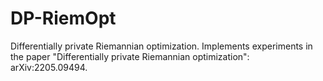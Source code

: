# DP-RiemOpt
Differentially private Riemannian optimization. Implements experiments in the paper "Differentially private Riemannian optimization": arXiv:2205.09494. 
